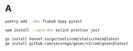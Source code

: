 # A

``` bash
poetry add --dev flake8 mypy pytest
```

``` bash
npm install --save-dev eslint prettier jest
```

``` bash
go install honnef.co/go/tools/cmd/staticcheck@latest
go install github.com/securego/gosec/v2/cmd/gosec@latest
```